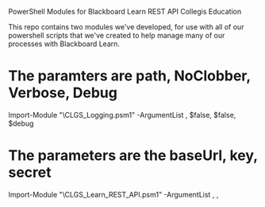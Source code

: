 PowerShell Modules for Blackboard Learn REST API
Collegis Education

This repo contains two modules we've developed, for use with all of our powershell scripts that we've created to help manage many of our processes with Blackboard Learn.

# The paramters are path, NoClobber, Verbose, Debug
Import-Module "<path>\CLGS_Logging.psm1" -ArgumentList <logfile name>, $false, $false, $debug

# The parameters are the baseUrl, key, secret
Import-Module "<path>\CLGS_Learn_REST_API.psm1" -ArgumentList <base Learn URL>, <REST API key>, <REST API secret>
